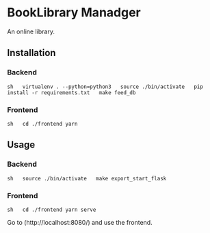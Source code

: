 # BookLibrary Manadger  
An online library.  

## Installation  

### Backend  

`sh  
    virtualenv . --python=python3  
    source ./bin/activate  
    pip install -r requirements.txt  
    make feed_db
`

### Frontend  

`sh  
    cd ./frontend
    yarn
`


## Usage  

### Backend  

`sh  
    source ./bin/activate  
    make export_start_flask  
`

### Frontend  

`sh  
    cd ./frontend
    yarn serve
`


Go to (http://localhost:8080/) and use the frontend.
